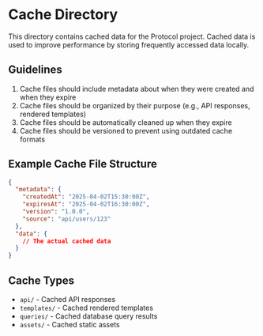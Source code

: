 # Cache Directory

This directory contains cached data for the Protocol project. Cached data is used to improve performance by storing frequently accessed data locally.

## Guidelines

1. Cache files should include metadata about when they were created and when they expire
2. Cache files should be organized by their purpose (e.g., API responses, rendered templates)
3. Cache files should be automatically cleaned up when they expire
4. Cache files should be versioned to prevent using outdated cache formats

## Example Cache File Structure

```json
{
  "metadata": {
    "createdAt": "2025-04-02T15:30:00Z",
    "expiresAt": "2025-04-02T16:30:00Z",
    "version": "1.0.0",
    "source": "api/users/123"
  },
  "data": {
    // The actual cached data
  }
}
```

## Cache Types

- `api/` - Cached API responses
- `templates/` - Cached rendered templates
- `queries/` - Cached database query results
- `assets/` - Cached static assets
